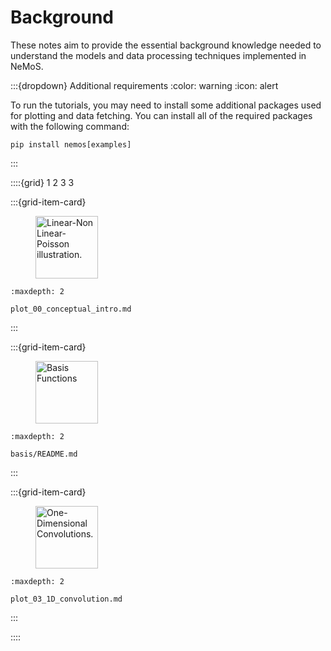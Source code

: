 # Background

These notes aim to provide the essential background knowledge needed to understand the models and data processing techniques implemented in NeMoS.

:::{dropdown} Additional requirements
:color: warning
:icon: alert

To run the tutorials, you may need to install some additional packages used for plotting and data fetching.
You can install all of the required packages with the following command:
```
pip install nemos[examples]
```

:::


::::{grid} 1 2 3 3

:::{grid-item-card}

<figure>
<img src="../_static/lnp_model.svg" style="height: 100px", alt="Linear-Non Linear-Poisson illustration."/>
</figure>


```{toctree}
:maxdepth: 2

plot_00_conceptual_intro.md
```
:::

:::{grid-item-card}

<figure>
<img src="../plot_directive/scripts/basis_table_figs_plot_raised_cosine_linear.png" style="height: 100px", alt="Basis Functions"/>
</figure>

```{toctree}
:maxdepth: 2

basis/README.md
```
:::

:::{grid-item-card}

<figure>
<img src="../_static/thumbnails/background/plot_03_1D_convolution.svg" style="height: 100px", alt="One-Dimensional Convolutions."/>
</figure>

```{toctree}
:maxdepth: 2

plot_03_1D_convolution.md
```
:::

::::
